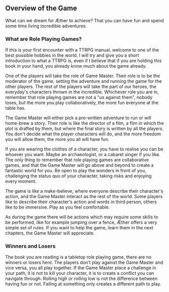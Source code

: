 ## Overview of the Game
What can we dream for Æther to achieve? That you can have fun and spend some time living incredible adventures. 

### What are Role Playing Games?
If this is your first encounter with a TTRPG manual, welcome to one of the best possible hobbies in the world. I will try and give you a short introduction to what a TTRPG is, even if I believe that if you are holding this book in your hand, you already know much about the game already.

One of the players will take the role of Game Master. Their role is to be the moderator of the game, setting the adventure and running the game for the other players. The rest of the players will take the part of our heroes, the everyday's characters thrown in the incredible. Whichever role you are in, remember that role playing games are not a "us against them", nobody loses, but the more you play collaboratively, the more fun everyone at the table has.

The Game Master will either pick a pre-written adventure to run or will home-brew a story. Their role is like the director of a film, a film in which the plot is drafted by them, but where the final story is written by all the players. You don't decide what the player characters will do, and the more freedom you will allow them, the more you all will have fun.

If you are wearing the clothes of a character, you have to realise you can be whoever you want. Maybe an archaeologist, or a cabaret singer if you like. The only thing to remember that role playing games are collaborative games, and that the Game Master will go above and beyond to create a fantastic world for you. Be open to play the wonders in front of you, challenging the status quo of your character, taking risks and enjoying every moment.

The game is like a make-believe, where everyone describe their character's action, and the Game Master interact as the rest of the world. Some players like to describe their character's action and words in third person, others like to be immersive. Play as you feel comfortable.

As during the game there will be actions which may require some skills to be performed, like for example jumping over a fence, Æther offers a very simple set of rules. If you want to help the game, learn them in the next chapters, the Game Master will appreciate.

### Winners and Losers
The book you are reading is a tabletop role playing game, there are no winners or losers here. The players don't play against the Game Master and vice versa, you all play together. If the Game Master place a challenge in your path, it is not to kill your character, it is to create a conflict you can navigate through. Rolling high or rolling low is not the difference between having fun or not. Failing at something only creates a different path to play.